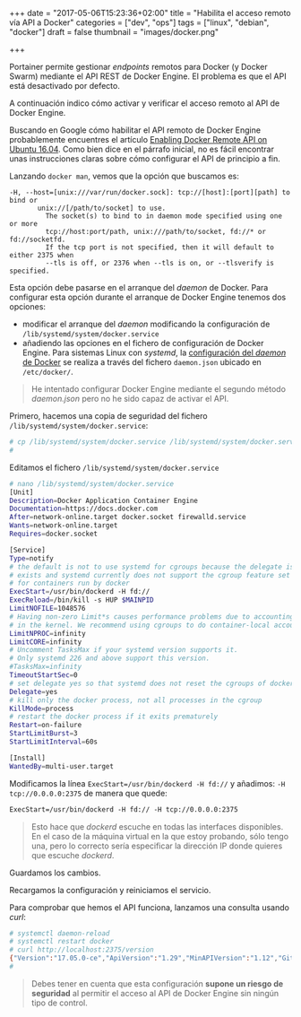 +++
date = "2017-05-06T15:23:36+02:00"
title = "Habilita el acceso remoto vía API a Docker"
categories = ["dev", "ops"]
tags = ["linux", "debian", "docker"]
draft = false
thumbnail = "images/docker.png"

+++

Portainer permite gestionar _endpoints_ remotos para Docker (y Docker Swarm) mediante el API REST de Docker Engine. El problema es que el API está desactivado por defecto.

A continuación indico cómo activar y verificar el acceso remoto al API de Docker Engine.

<!--more-->

Buscando en Google cómo habilitar el API remoto de Docker Engine probablemente encuentres el artículo [Enabling Docker Remote API on Ubuntu 16.04](https://www.ivankrizsan.se/2016/05/18/enabling-docker-remote-api-on-ubuntu-16-04/). Como bien dice en el párrafo inicial, no es fácil encontrar unas instrucciones claras sobre cómo configurar el API de principio a fin.

Lanzando `docker man`, vemos que la opción que buscamos es:

```shell
-H, --host=[unix:///var/run/docker.sock]: tcp://[host]:[port][path] to bind or
       unix://[/path/to/socket] to use.
         The socket(s) to bind to in daemon mode specified using one or more
         tcp://host:port/path, unix:///path/to/socket, fd://* or fd://socketfd.
         If the tcp port is not specified, then it will default to either 2375 when
         --tls is off, or 2376 when --tls is on, or --tlsverify is specified.
```

Esta opción debe pasarse en el arranque del _daemon_ de Docker. Para configurar esta opción durante el arranque de Docker Engine tenemos dos opciones:

* modificar el arranque del _daemon_ modificando la configuración de `/lib/systemd/system/docker.service`
* añadiendo las opciones en el fichero de configuración de Docker Engine. Para sistemas Linux con _systemd_, la [configuración del _daemon_ de Docker](https://docs.docker.com/engine/admin/systemd/#start-automatically-at-system-boot) se realiza a través del fichero `daemon.json` ubicado en `/etc/docker/`.

> He intentado configurar Docker Engine mediante el segundo método _daemon.json_ pero no he sido capaz de activar el API.

Primero, hacemos una copia de seguridad del fichero `/lib/systemd/system/docker.service`:

```sh
# cp /lib/systemd/system/docker.service /lib/systemd/system/docker.service.original
#
```

Editamos el fichero `/lib/systemd/system/docker.service`

```sh
# nano /lib/systemd/system/docker.service
[Unit]
Description=Docker Application Container Engine
Documentation=https://docs.docker.com
After=network-online.target docker.socket firewalld.service
Wants=network-online.target
Requires=docker.socket

[Service]
Type=notify
# the default is not to use systemd for cgroups because the delegate issues still
# exists and systemd currently does not support the cgroup feature set required
# for containers run by docker
ExecStart=/usr/bin/dockerd -H fd://
ExecReload=/bin/kill -s HUP $MAINPID
LimitNOFILE=1048576
# Having non-zero Limit*s causes performance problems due to accounting overhead
# in the kernel. We recommend using cgroups to do container-local accounting.
LimitNPROC=infinity
LimitCORE=infinity
# Uncomment TasksMax if your systemd version supports it.
# Only systemd 226 and above support this version.
#TasksMax=infinity
TimeoutStartSec=0
# set delegate yes so that systemd does not reset the cgroups of docker containers
Delegate=yes
# kill only the docker process, not all processes in the cgroup
KillMode=process
# restart the docker process if it exits prematurely
Restart=on-failure
StartLimitBurst=3
StartLimitInterval=60s

[Install]
WantedBy=multi-user.target
```

Modificamos la línea `ExecStart=/usr/bin/dockerd -H fd://` y añadimos: `-H tcp://0.0.0.0:2375` de manera que quede:

```txt
ExecStart=/usr/bin/dockerd -H fd:// -H tcp://0.0.0.0:2375
```

> Esto hace que _dockerd_ escuche en todas las interfaces disponibles. En el caso de la máquina virtual en la que estoy probando, sólo tengo una, pero lo correcto sería especificar la dirección IP donde quieres que escuche _dockerd_.

Guardamos los cambios.

Recargamos la configuración y reiniciamos el servicio.

Para comprobar que hemos el API funciona, lanzamos una consulta usando _curl_:

```sh
# systemctl daemon-reload
# systemctl restart docker
# curl http://localhost:2375/version
{"Version":"17.05.0-ce","ApiVersion":"1.29","MinAPIVersion":"1.12","GitCommit":"89658be","GoVersion":"go1.7.5","Os":"linux","Arch":"amd64","KernelVersion":"3.16.0-4-amd64","BuildTime":"2017-05-04T22:04:27.257991431+00:00"}
#
```

> Debes tener en cuenta que esta configuración **supone un riesgo de seguridad** al permitir el acceso al API de Docker Engine sin ningún tipo de control.